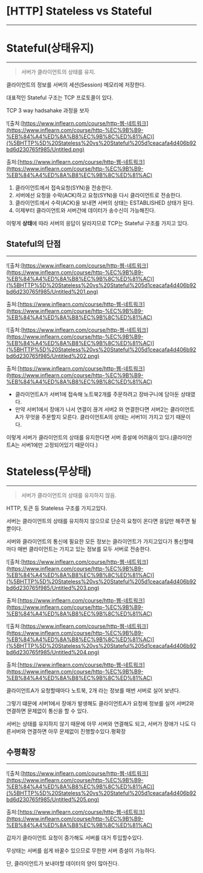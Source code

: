 # [HTTP] Stateless vs Stateful

---

# Stateful(상태유지)

---

> 서버가 클라이언트의 상태를 유지.
> 

클라이언트의 정보를 서버의 세션(Session) 메모리에 저장한다.

대표적인 Stateful 구조는 TCP 프로토콜이 있다.

TCP 3 way hadsahake 과정을 보자

![출처:[https://www.inflearn.com/course/http-웹-네트워크](https://www.inflearn.com/course/http-%EC%9B%B9-%EB%84%A4%ED%8A%B8%EC%9B%8C%ED%81%AC)](%5BHTTP%5D%20Stateless%20vs%20Stateful%205d1ceacafa4d406b92bd6d230765f985/Untitled.png)

출처:[https://www.inflearn.com/course/http-웹-네트워크](https://www.inflearn.com/course/http-%EC%9B%B9-%EB%84%A4%ED%8A%B8%EC%9B%8C%ED%81%AC)

1. 클라이언트에서 접속요청(SYN)을 전송한다.
2. 서버에선 요청을 수락(ACK)하고 요청(SYN)을 다시 클라이언트로 전송한다.
3. 클라이언트에서 수락(ACK)을 보내면 서버의 상태는 ESTABLISHED  상태가 된다.
4. 이제부터 클라이언트와 서버간에 데이터가 송수신이 가능해진다.

이렇게 **상태**에 따라 서버의 응답이 달라지므로 TCP는 Stateful 구조를 가지고 있다.

## Stateful의 단점

---

![출처:[https://www.inflearn.com/course/http-웹-네트워크](https://www.inflearn.com/course/http-%EC%9B%B9-%EB%84%A4%ED%8A%B8%EC%9B%8C%ED%81%AC)](%5BHTTP%5D%20Stateless%20vs%20Stateful%205d1ceacafa4d406b92bd6d230765f985/Untitled%201.png)

출처:[https://www.inflearn.com/course/http-웹-네트워크](https://www.inflearn.com/course/http-%EC%9B%B9-%EB%84%A4%ED%8A%B8%EC%9B%8C%ED%81%AC)

![출처:[https://www.inflearn.com/course/http-웹-네트워크](https://www.inflearn.com/course/http-%EC%9B%B9-%EB%84%A4%ED%8A%B8%EC%9B%8C%ED%81%AC)](%5BHTTP%5D%20Stateless%20vs%20Stateful%205d1ceacafa4d406b92bd6d230765f985/Untitled%202.png)

출처:[https://www.inflearn.com/course/http-웹-네트워크](https://www.inflearn.com/course/http-%EC%9B%B9-%EB%84%A4%ED%8A%B8%EC%9B%8C%ED%81%AC)

- 클라이언트A가 서버1에 접속해 노트북2개를 주문하려고 장바구니에 담아둔 상태였다.
- 만약 서버1에서 장애가 나서 연결이 끊겨 서버2 와 연결한다면 서버2는 클라이언트A가 무엇을 주문할지 모른다. 클라이언트A의 상태는 서버1이 가지고 있기 때문이다.

이렇게 서버가 클라이언트의 상태를 유지한다면 서버 증설에 어려움이 있다.(클라이언트A는 서버1에만 고정되어있기 때문이다.)

# Stateless(무상태)

---

> 서버가 클라이언트의 상태를 유지하지 않음.
> 

HTTP, 토큰 등 Stateless 구조를 가지고있다.

서버는 클라이언트의 상태를 유지하지 않으므로 단순히 요청이 온다면 응답만 해주면 될뿐이다.

서버와 클라이언트의 통신에 필요한 모든 정보는 클라이언트가 가지고있다가 통신할때 마다 매번 클라이언트는 가지고 있는 정보를 모두 서버로 전송한다.

![출처:[https://www.inflearn.com/course/http-웹-네트워크](https://www.inflearn.com/course/http-%EC%9B%B9-%EB%84%A4%ED%8A%B8%EC%9B%8C%ED%81%AC)](%5BHTTP%5D%20Stateless%20vs%20Stateful%205d1ceacafa4d406b92bd6d230765f985/Untitled%203.png)

출처:[https://www.inflearn.com/course/http-웹-네트워크](https://www.inflearn.com/course/http-%EC%9B%B9-%EB%84%A4%ED%8A%B8%EC%9B%8C%ED%81%AC)

![출처:[https://www.inflearn.com/course/http-웹-네트워크](https://www.inflearn.com/course/http-%EC%9B%B9-%EB%84%A4%ED%8A%B8%EC%9B%8C%ED%81%AC)](%5BHTTP%5D%20Stateless%20vs%20Stateful%205d1ceacafa4d406b92bd6d230765f985/Untitled%204.png)

출처:[https://www.inflearn.com/course/http-웹-네트워크](https://www.inflearn.com/course/http-%EC%9B%B9-%EB%84%A4%ED%8A%B8%EC%9B%8C%ED%81%AC)

클라이언트A가 요청할때마다 노트북, 2개 라는 정보를 매번 서버로 실어 보낸다.

그렇기 떄문에 서버1에서 장애가 발생해도 클라이언트A가 요청에 정보를 실어 서버2와 연결하면  문제없이 통신을 할 수 있다.

서버는 상태를 유지하지 않기 때문에 아무 서버와 연결해도 되고, 서버가 장애가 나도 다른서버와 연결하면 아무 문제없이 진행할수있다.평확장

## 수평확장

---

![출처:[https://www.inflearn.com/course/http-웹-네트워크](https://www.inflearn.com/course/http-%EC%9B%B9-%EB%84%A4%ED%8A%B8%EC%9B%8C%ED%81%AC)](%5BHTTP%5D%20Stateless%20vs%20Stateful%205d1ceacafa4d406b92bd6d230765f985/Untitled%205.png)

출처:[https://www.inflearn.com/course/http-웹-네트워크](https://www.inflearn.com/course/http-%EC%9B%B9-%EB%84%A4%ED%8A%B8%EC%9B%8C%ED%81%AC)

갑자기 클라이언트 요청이 증가해도 서버를 대거 투입할수있다.

무상태는 서버를 쉽게 바꿀수 있으므로  무한한 서버 증설이 가능하다.

단, 클라이언트가 보내야할 데이터의 양이 많아진다.